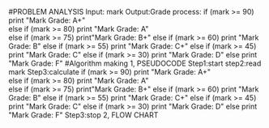 #PROBLEM ANALYSIS
Input: mark
Output:Grade
process:
if (mark >= 90) print "Mark Grade: A+"  
else if (mark >= 80) print "Mark Grade: A"  
else if (mark >= 75) print"Mark Grade: B+" 
else if (mark >= 60) print "Mark Grade: B"
else if (mark >= 55) print "Mark Grade: C+"
else if (mark >= 45) print "Mark Grade: C"
else if (mark >= 30) print "Mark Grade: D"
else print "Mark Grade: F"
#Algorithm making
1, PSEUDOCODE
Step1:start
step2:read mark
Step3:calculate
if (mark >= 90) print "Mark Grade: A+"  
else if (mark >= 80) print "Mark Grade: A"  
else if (mark >= 75) print"Mark Grade: B+" 
else if (mark >= 60) print "Mark Grade: B"
else if (mark >= 55) print "Mark Grade: C+"
else if (mark >= 45) print "Mark Grade: C"
else if (mark >= 30) print "Mark Grade: D"
else print "Mark Grade: F"
Step3:stop
2, FLOW CHART

